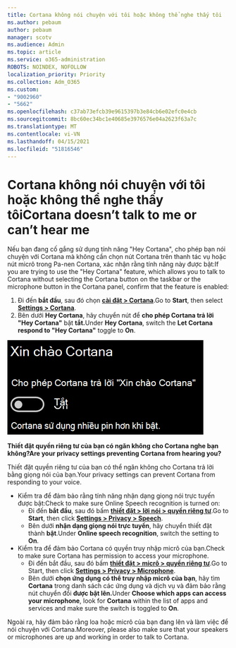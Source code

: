 ```yaml
---
title: Cortana không nói chuyện với tôi hoặc không thể nghe thấy tôi
ms.author: pebaum
author: pebaum
manager: scotv
ms.audience: Admin
ms.topic: article
ms.service: o365-administration
ROBOTS: NOINDEX, NOFOLLOW
localization_priority: Priority
ms.collection: Adm_O365
ms.custom:
- "9002960"
- "5662"
ms.openlocfilehash: c37ab73efcb39e9615397b3e84cb6e02efc0e4cb
ms.sourcegitcommit: 8bc60ec34bc1e40685e3976576e04a2623f63a7c
ms.translationtype: MT
ms.contentlocale: vi-VN
ms.lasthandoff: 04/15/2021
ms.locfileid: "51816546"
---
```

# <a name="cortana-doesnt-talk-to-me-or-cant-hear-me"></a><span data-ttu-id="fea0a-102">Cortana không nói chuyện với tôi hoặc không thể nghe thấy tôi</span><span class="sxs-lookup"><span data-stu-id="fea0a-102">Cortana doesn’t talk to me or can’t hear me</span></span>

<span data-ttu-id="fea0a-103">Nếu bạn đang cố gắng sử dụng tính năng "Hey Cortana", cho phép bạn nói chuyện với Cortana mà không cần chọn nút Cortana trên thanh tác vụ hoặc nút micrô trong Pa-nen Cortana, xác nhận rằng tính năng này được bật:</span><span class="sxs-lookup"><span data-stu-id="fea0a-103">If you are trying to use the "Hey Cortana" feature, which allows you to talk to Cortana without selecting the Cortana button on the taskbar or the microphone button in the Cortana panel, confirm that the feature is enabled:</span></span>

1. <span data-ttu-id="fea0a-104">Đi đến **bắt đầu**, sau đó chọn **[cài đặt > Cortana](ms-settings:cortana?activationSource=GetHelp)**.</span><span class="sxs-lookup"><span data-stu-id="fea0a-104">Go to **Start**, then select **[Settings > Cortana](ms-settings:cortana?activationSource=GetHelp)**.</span></span>
2. <span data-ttu-id="fea0a-105">Bên dưới **Hey Cortana**, hãy chuyển nút để **cho phép Cortana trả lời "Hey Cortana"** bật **tắt.**</span><span class="sxs-lookup"><span data-stu-id="fea0a-105">Under **Hey Cortana**, switch the **Let Cortana respond to "Hey Cortana"** toggle to **On**.</span></span>

![Xin chào Cortana](media/hey-cortana.png)

<span data-ttu-id="fea0a-107">**Thiết đặt quyền riêng tư của bạn có ngăn không cho Cortana nghe bạn không?**</span><span class="sxs-lookup"><span data-stu-id="fea0a-107">**Are your privacy settings preventing Cortana from hearing you?**</span></span>

<span data-ttu-id="fea0a-108">Thiết đặt quyền riêng tư của bạn có thể ngăn không cho Cortana trả lời bằng giọng nói của bạn.</span><span class="sxs-lookup"><span data-stu-id="fea0a-108">Your privacy settings can prevent Cortana from responding to your voice.</span></span>
- <span data-ttu-id="fea0a-109">Kiểm tra để đảm bảo rằng tính năng nhận dạng giọng nói trực tuyến được bật:</span><span class="sxs-lookup"><span data-stu-id="fea0a-109">Check to make sure Online Speech recognition is turned on:</span></span>
    - <span data-ttu-id="fea0a-110">Đi đến **bắt đầu**, sau đó bấm **[thiết đặt > lời nói > quyền riêng tư](ms-settings:privacy-speech?activationSource=GetHelp)**.</span><span class="sxs-lookup"><span data-stu-id="fea0a-110">Go to **Start**, then click **[Settings > Privacy > Speech](ms-settings:privacy-speech?activationSource=GetHelp)**.</span></span>
    - <span data-ttu-id="fea0a-111">Bên dưới **nhận dạng giọng nói trực tuyến**, hãy chuyển thiết đặt thành **bật**.</span><span class="sxs-lookup"><span data-stu-id="fea0a-111">Under **Online speech recognition**, switch the setting to **On**.</span></span>
- <span data-ttu-id="fea0a-112">Kiểm tra để đảm bảo Cortana có quyền truy nhập micrô của bạn.</span><span class="sxs-lookup"><span data-stu-id="fea0a-112">Check to make sure Cortana has permission to access your microphone.</span></span> 
    - <span data-ttu-id="fea0a-113">Đi đến bắt đầu, sau đó bấm **[thiết đặt > micrô > quyền riêng tư](ms-settings:privacy-microphone?activationSource=GetHelp)**.</span><span class="sxs-lookup"><span data-stu-id="fea0a-113">Go to Start, then click **[Settings > Privacy > Microphone](ms-settings:privacy-microphone?activationSource=GetHelp)**.</span></span>
    - <span data-ttu-id="fea0a-114">Bên dưới **chọn ứng dụng có thể truy nhập micrô của bạn**, hãy tìm **Cortana** trong danh sách các ứng dụng và dịch vụ và đảm bảo rằng nút chuyển đổi **được bật lên.**</span><span class="sxs-lookup"><span data-stu-id="fea0a-114">Under **Choose which apps can access your microphone**, look for **Cortana** within the list of apps and services and make sure the switch is toggled to **On**.</span></span>

<span data-ttu-id="fea0a-115">Ngoài ra, hãy đảm bảo rằng loa hoặc micrô của bạn đang lên và làm việc để nói chuyện với Cortana.</span><span class="sxs-lookup"><span data-stu-id="fea0a-115">Moreover, please also make sure that your speakers or microphones are up and working in order to talk to Cortana.</span></span>
